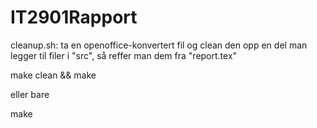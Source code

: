 IT2901Rapport
=============

cleanup.sh: ta en openoffice-konvertert fil og clean den opp en del
man legger til filer i "src", så reffer man dem fra "report.tex"

make clean && make

eller bare

make
